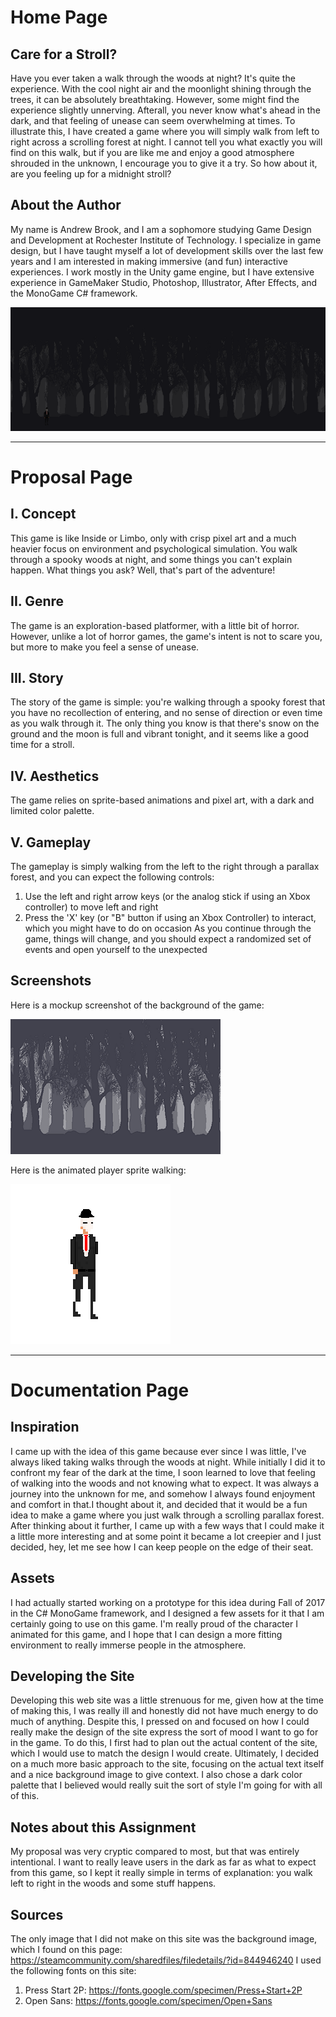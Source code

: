 # Home Page
## Care for a Stroll?
Have you ever taken a walk through the woods at night? It's quite the experience. With the cool night air and the moonlight shining through the trees, it can be absolutely breathtaking. However, some might find the experience slightly unnerving. Afterall, you never know what's ahead in the dark, and that feeling of unease can seem overwhelming at times. To illustrate this, I have created a game where you will simply walk from left to right across a scrolling forest at night. I cannot tell you what exactly you will find on this walk, but if you are like me and enjoy a good atmosphere shrouded in the unknown, I encourage you to give it a try. So how about it, are you feeling up for a midnight stroll?
## About the Author
My name is Andrew Brook, and I am a sophomore studying Game Design and Development at Rochester Institute of Technology. I specialize in game design, but I have taught myself a lot of development skills over the last few years and I am interested in making immersive (and fun) interactive experiences. I work mostly in the Unity game engine, but I have extensive experience in GameMaker Studio, Photoshop, Illustrator, After Effects, and the MonoGame C# framework.

![alt text](https://github.com/asb9599/IGME-230/blob/master/project1/media/gamescreenshot1.png "Mockup Screenshot")
___
# Proposal Page
## I. Concept
This game is like Inside or Limbo, only with crisp pixel art and a much heavier focus on environment and psychological simulation. You walk through a spooky woods at night, and some things you can't explain happen. What things you ask? Well, that's part of the adventure!
## II. Genre
The game is an exploration-based platformer, with a little bit of horror. However, unlike a lot of horror games, the game's intent is not to scare you, but more to make you feel a sense of unease.
## III. Story
The story of the game is simple: you're walking through a spooky forest that you have no recollection of entering, and no sense of direction or even time as you walk through it. The only thing you know is that there's snow on the ground and the moon is full and vibrant tonight, and it seems like a good time for a stroll.
## IV. Aesthetics
The game relies on sprite-based animations and pixel art, with a dark and limited color palette.
## V. Gameplay
The gameplay is simply walking from the left to the right through a parallax forest, and you can expect the following controls:
1. Use the left and right arrow keys (or the analog stick if using an Xbox controller) to move left and right
2. Press the 'X' key (or "B" button if using an Xbox Controller) to interact, which you might have to do on occasion
As you continue through the game, things will change, and you should expect a randomized set of events and open yourself to the unexpected
## Screenshots
Here is a mockup screenshot of the background of the game:

![alt text](https://github.com/asb9599/IGME-230/blob/master/project1/media/spookyforestscreenshot.png "Spooky Forest Screenshot")

Here is the animated player sprite walking:

![alt text](https://github.com/asb9599/IGME-230/blob/master/project1/media/PlayerWalkCycle.gif "Player Walk Cycle")
___
# Documentation Page
## Inspiration
I came up with the idea of this game because ever since I was little, I've always liked taking walks through the woods at night. While initially I did it to confront my fear of the dark at the time, I soon learned to love that feeling of walking into the woods and not knowing what to expect. It was always a journey into the unknown for me, and somehow I always found enjoyment and comfort in that.I thought about it, and decided that it would be a fun idea to make a game where you just walk through a scrolling parallax forest. After thinking about it further, I came up with a few ways that I could make it a little more interesting and at some point it became a lot creepier and I just decided, hey, let me see how I can keep people on the edge of their seat.
## Assets
I had actually started working on a prototype for this idea during Fall of 2017 in the C# MonoGame framework, and I designed a few assets for it that I am certainly going to use on this game. I'm really proud of the character I animated for this game, and I hope that I can design a more fitting environment to really immerse people in the atmosphere.
## Developing the Site
Developing this web site was a little strenuous for me, given how at the time of making this, I was really ill and honestly did not have much energy to do much of anything. Despite this, I pressed on and focused on how I could really make the design of the site express the sort of mood I want to go for in the game. To do this, I first had to plan out the actual content of the site, which I would use to match the design I would create. Ultimately, I decided on a much more basic approach to the site, focusing on the actual text itself and a nice background image to give context. I also chose a dark color palette that I believed would really suit the sort of style I'm going for with all of this.
## Notes about this Assignment
My proposal was very cryptic compared to most, but that was entirely intentional. I want to really leave users in the dark as far as what to expect from this game, so I kept it really simple in terms of explanation: you walk left to right in the woods and some stuff happens.
## Sources
The only image that I did not make on this site was the background image, which I found on this page: https://steamcommunity.com/sharedfiles/filedetails/?id=844946240
I used the following fonts on this site:
1. Press Start 2P: https://fonts.google.com/specimen/Press+Start+2P
2. Open Sans: https://fonts.google.com/specimen/Open+Sans

